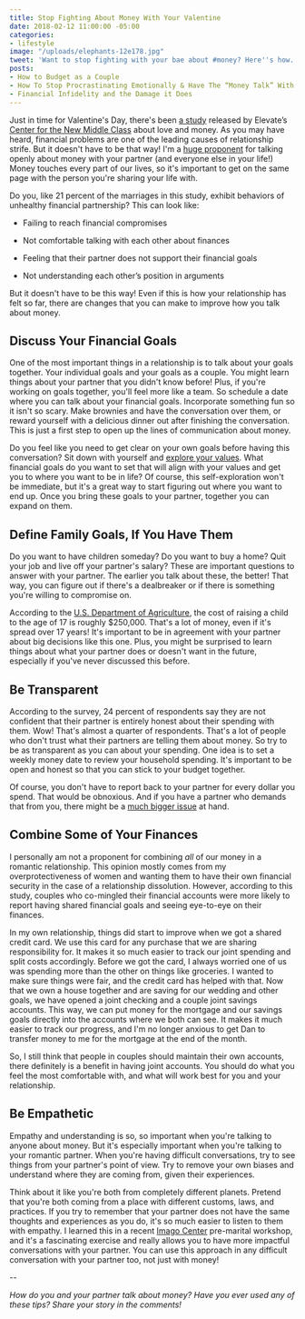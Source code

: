 ```yaml
---
title: Stop Fighting About Money With Your Valentine
date: 2018-02-12 11:00:00 -05:00
categories:
- lifestyle
image: "/uploads/elephants-12e178.jpg"
tweet: 'Want to stop fighting with your bae about #money? Here''s how. #love'
posts:
- How to Budget as a Couple
- How To Stop Procrastinating Emotionally & Have The “Money Talk” With Your S.O.
- Financial Infidelity and the Damage it Does
---
```


Just in time for Valentine's Day, there's been [a study](https://www.businesswire.com/news/home/20180123005479/en/Stop-Arguing-Financial-Tips-Couples) released by Elevate’s [Center for the New Middle Class](https://newmiddleclass.org/blog/) about love and money. As you may have heard, financial problems are one of the leading causes of relationship strife. But it doesn't have to be that way! I'm a [huge proponent](https://www.maggiegermano.com/blog/have-the-money-talk) for talking openly about money with your partner (and everyone else in your life!) Money touches every part of our lives, so it's important to get on the same page with the person you're sharing your life with.

Do you, like 21 percent of the marriages in this study, exhibit behaviors of unhealthy financial partnership? This can look like:

* Failing to reach financial compromises

* Not comfortable talking with each other about finances

* Feeling that their partner does not support their financial goals

* Not understanding each other’s position in arguments

But it doesn't have to be this way! Even if this is how your relationship has felt so far, there are changes that you can make to improve how you talk about money.

## Discuss Your Financial Goals

One of the most important things in a relationship is to talk about your goals together. Your individual goals and your goals as a couple. You might learn things about your partner that you didn't know before! Plus, if you're working on goals together, you'll feel more like a team. So schedule a date where you can talk about your financial goals. Incorporate something fun so it isn't so scary. Make brownies and have the conversation over them, or reward yourself with a delicious dinner out after finishing the conversation. This is just a first step to open up the lines of communication about money. 

Do you feel like you need to get clear on your own goals before having this conversation? Sit down with yourself and [explore your values](https://www.maggiegermano.com/blog/do-your-habits-and-values-align/). What financial goals do you want to set that will align with your values and get you to where you want to be in life? Of course, this self-exploration won't be immediate, but it's a great way to start figuring out where you want to end up. Once you bring these goals to your partner, together you can expand on them.

## Define Family Goals, If You Have Them

Do you want to have children someday? Do you want to buy a home? Quit your job and live off your partner's salary? These are important questions to answer with your partner. The earlier you talk about these, the better! That way, you can figure out if there's a dealbreaker or if there is something you're willing to compromise on.

According to the [U.S. Department of Agriculture](https://www.usda.gov/media/blog/2017/01/13/cost-raising-child), the cost of raising a child to the age of 17 is roughly $250,000. That's a lot of money, even if it's spread over 17 years! It's important to be in agreement with your partner about big decisions like this one. Plus, you might be surprised to learn things about what your partner does or doesn't want in the future, especially if you've never discussed this before.

## Be Transparent

According to the survey, 24 percent of respondents say they are not confident that their partner is entirely honest about their spending with them. Wow! That's almost a quarter of respondents. That's a lot of people who don't trust what their partners are telling them about money. So try to be as transparent as you can about your spending. One idea is to set a weekly money date to review your household spending. It's important to be open and honest so that you can stick to your budget together.

Of course, you don't have to report back to your partner for every dollar you spend. That would be obnoxious. And if you have a partner who demands that from you, there might be a [much bigger issue](https://www.maggiegermano.com/blog/financial-abuse-survivors-want-you-to-know) at hand.

## Combine Some of Your Finances

I personally am not a proponent for combining *all* of our money in a romantic relationship. This opinion mostly comes from my overprotectiveness of women and wanting them to have their own financial security in the case of a relationship dissolution. However, according to this study, couples who co-mingled their financial accounts were more likely to report having shared financial goals and seeing eye-to-eye on their finances.

In my own relationship, things did start to improve when we got a shared credit card. We use this card for any purchase that we are sharing responsibility for. It makes it so much easier to track our joint spending and split costs accordingly. Before we got the card, I always worried one of us was spending more than the other on things like groceries. I wanted to make sure things were fair, and the credit card has helped with that. Now that we own a house together and are saving for our wedding and other goals, we have opened a joint checking and a couple joint savings accounts. This way, we can put money for the mortgage and our savings goals directly into the accounts where we both can see. It makes it much easier to track our progress, and I'm no longer anxious to get Dan to transfer money to me for the mortgage at the end of the month.

So, I still think that people in couples should maintain their own accounts, there definitely is a benefit in having joint accounts.  You should do what you feel the most comfortable with, and what will work best for you and your relationship.

## Be Empathetic

Empathy and understanding is so, so important when you're talking to anyone about money. But it's especially important when you're talking to your romantic partner. When you're having difficult conversations, try to see things from your partner's point of view. Try to remove your own biases and understand where they are coming from, given their experiences. 

Think about it like you're both from completely different planets. Pretend that you're both coming from a place with different customs, laws, and practices. If you try to remember that your partner does not have the same thoughts and experiences as you do, it's so much easier to listen to them with empathy. I learned this in a recent [Imago Center](http://www.imagocenterdc.com/workshops/start-right-stay-connected-an-imago-premarital-workshop/) pre-marital workshop, and it's a fascinating exercise and really allows you to have more impactful conversations with your partner. You can use this approach in any difficult conversation with your partner too, not just with money!

--

*How do you and your partner talk about money? Have you ever used any of these tips? Share your story in the comments!*